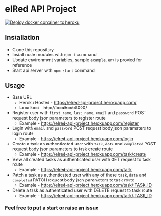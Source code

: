 # elRed API Project
[![Deploy docker container to heroku](https://github.com/ShanuDey/elred-api-project/actions/workflows/heroku-docker-deploy.yml/badge.svg)](https://github.com/ShanuDey/elred-api-project/actions/workflows/heroku-docker-deploy.yml)

## Installation

 - Clone this repository
 - Install node modules with `npm i` command
 - Update environment variables, sample `example.env` is provied for reference
 - Start api server with `npm start` command

## Usage

 - Base URL 
	 - Heroku Hosted - https://elred-api-project.herokuapp.com/
	 - Localhost - http://localhost:8000/
 - Register user with `first_name`, `last_name`, `email` and `password` POST request body json parameters to register route 
	 - Example - https://elred-api-project.herokuapp.com/register
 - Login with `email` and `password` POST request body json paramaters to login route 
	 - Example - https://elred-api-project.herokuapp.com/login
 - Create a task as authenticated user with `task`, `date` and `completed` POST request body json parameters to task create route
	 - Example - https://elred-api-project.herokuapp.com/task/create
 - View all created tasks as authenticated user with GET request to task route
	 - Example - https://elred-api-project.herokuapp.com/task
 - Patch a task as authenticated user with any of these `task`, `date` and `completed` PATCH request body json parameters to task route
	 - Example - https://elred-api-project.herokuapp.com/task/:TASK_ID
 -  Delete a task as authenticated user with DELETE request to task route
	 - Example - https://elred-api-project.herokuapp.com/task/:TASK_ID

### Feel free to put a start or raise an issue
